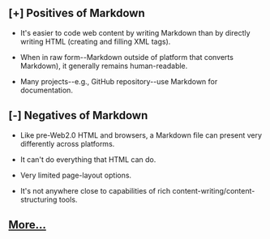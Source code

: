 ## **[+]** Positives of Markdown
- It's easier to code web content by writing Markdown than by directly writing HTML (creating and filling XML tags).  

- When in raw form--Markdown outside of platform that converts Markdown), it generally remains human-readable.  

- Many projects--e.g., GitHub repository--use Markdown for documentation.  


## **[-]** Negatives of Markdown
- Like pre-Web2.0 HTML and browsers, a Markdown file can present very differently across platforms.  

- It can't do everything that HTML can do.  

- Very limited page-layout options.  

- It's not anywhere close to capabilities of rich content-writing/content-structuring tools.


## [More...](./subpages/GettingHelp.md)

